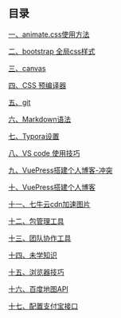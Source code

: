 ## 目录[一、animate.css使用方法](animate.css使用方法.md)[二、bootstrap 全局css样式](bootstrap%20全局css样式.md)[三、canvas](canvas.md)[四、CSS 预编译器](CSS%20预编译器.md)[五、git](git.md)[六、Markdown语法](Markdown语法.md)[七、Typora设置](Typora设置.md)[八、VS code 使用技巧](VS%20code%20使用技巧.md)[九、VuePress搭建个人博客-冲突](VuePress搭建个人博客-冲突.md)[十、VuePress搭建个人博客](VuePress搭建个人博客.md)[十一、七牛云cdn加速图片](七牛云cdn加速图片.md)[十二、包管理工具](包管理工具.md)[十三、团队协作工具](团队协作工具.md)[十四、未学知识](未学知识.md)[十五、浏览器技巧](浏览器技巧.md)[十六、百度地图API](百度地图API.md)[十七、配置支付宝接口](配置支付宝接口.md)<Vssue title="其他框架" />